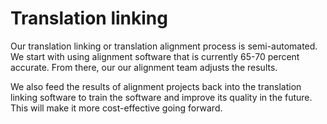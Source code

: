 
# Translation linking

Our translation linking or translation alignment process is semi-automated. We start with using alignment software that is currently 65-70 percent accurate. From there, our our alignment team adjusts the results.

We also feed the results of alignment projects back into the translation linking software to train the software and improve its quality in the future. This will make it more cost-effective going forward.